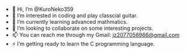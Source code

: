- 👋 Hi, I’m @KuroNeko359
- 👀 I’m interested in coding and play classcial guitar.
- 🌱 I’m currently learning advanced mathmatics.
- 💞️ I’m looking to collaborate on some interesting projects.
- 📫 You can reach me through my Gmail: jz2077056966@gmail.com
- ⚡ I’m getting ready to learn the C programming language.
